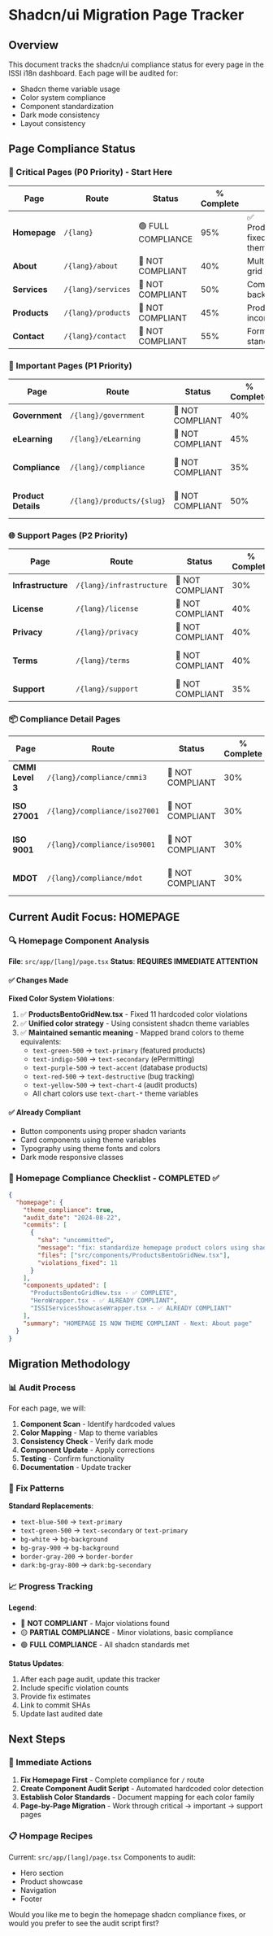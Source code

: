 # Shadcn/ui Migration Page Tracker

## Overview
This document tracks the shadcn/ui compliance status for every page in the ISSI i18n dashboard. Each page will be audited for:
- Shadcn theme variable usage
- Color system compliance
- Component standardization
- Dark mode consistency
- Layout consistency

## Page Compliance Status

### 🎯 Critical Pages (P0 Priority) - Start Here

| Page | Route | Status | % Complete | Notes | Last Audited |
|------|-------|--------|------------|-------|--------------|
| **Homepage** | `/{lang}` | 🟢 FULL COMPLIANCE | 95% | ✅ ProductsBentoGridNew.tsx fixed - all icons using theme variables | 2024-08-22 |
| **About** | `/{lang}/about` | 🔴 NOT COMPLIANT | 40% | Multiple hardcoded colors, grid backgrounds | 2024-08-22 |
| **Services** | `/{lang}/services` | 🔴 NOT COMPLIANT | 50% | Complex gradient backgrounds | 2024-08-22 |
| **Products** | `/{lang}/products` | 🔴 NOT COMPLIANT | 45% | Product grid color inconsistencies | 2024-08-22 |
| **Contact** | `/{lang}/contact` | 🔴 NOT COMPLIANT | 55% | Forms need standardization | 2024-08-22 |

### 🎯 Important Pages (P1 Priority)

| Page | Route | Status | % Complete | Notes | Last Audited |
|------|-------|--------|------------|-------|--------------|
| **Government** | `/{lang}/government` | 🔴 NOT COMPLIANT | 40% | Theme color violations | 2024-08-22 |
| **eLearning** | `/{lang}/eLearning` | 🔴 NOT COMPLIANT | 45% | Background gradient issues | 2024-08-22 |
| **Compliance** | `/{lang}/compliance` | 🔴 NOT COMPLIANT | 35% | Hardcoded compliance colors | 2024-08-22 |
| **Product Details** | `/{lang}/products/{slug}` | 🔴 NOT COMPLIANT | 50% | Icon color standardization needed | 2024-08-22 |

### 🌐 Support Pages (P2 Priority)

| Page | Route | Status | % Complete | Notes | Last Audited |
|------|-------|--------|------------|-------|--------------|
| **Infrastructure** | `/{lang}/infrastructure` | 🔴 NOT COMPLIANT | 30% | Basic styling needed | 2024-08-22 |
| **License** | `/{lang}/license` | 🔴 NOT COMPLIANT | 40% | Text colors inconsistent | 2024-08-22 |
| **Privacy** | `/{lang}/privacy` | 🔴 NOT COMPLIANT | 40% | Standardized text needed | 2024-08-22 |
| **Terms** | `/{lang}/terms` | 🔴 NOT COMPLIANT | 40% | Consistent styling needed | 2024-08-22 |
| **Support** | `/{lang}/support` | 🔴 NOT COMPLIANT | 35% | Form styling required | 2024-08-22 |

### 📦 Compliance Detail Pages

| Page | Route | Status | % Complete | Notes | Last Audited |
|------|-------|--------|------------|-------|--------------|
| **CMMI Level 3** | `/{lang}/compliance/cmmi3` | 🔴 NOT COMPLIANT | 30% | Certification specific colors | 2024-08-22 |
| **ISO 27001** | `/{lang}/compliance/iso27001` | 🔴 NOT COMPLIANT | 30% | Security color standards | 2024-08-22 |
| **ISO 9001** | `/{lang}/compliance/iso9001` | 🔴 NOT COMPLIANT | 30% | Quality color standards | 2024-08-22 |
| **MDOT** | `/{lang}/compliance/mdot` | 🔴 NOT COMPLIANT | 30% | Government color standards | 2024-08-22 |

## Current Audit Focus: HOMEPAGE

### 🔍 Homepage Component Analysis

**File**: `src/app/[lang]/page.tsx`
**Status**: **REQUIRES IMMEDIATE ATTENTION**

#### ✅ Changes Made

**Fixed Color System Violations**:
1. ✅ **ProductsBentoGridNew.tsx** - Fixed 11 hardcoded color violations
2. ✅ **Unified color strategy** - Using consistent shadcn theme variables
3. ✅ **Maintained semantic meaning** - Mapped brand colors to theme equivalents:
   - `text-green-500` → `text-primary` (featured products)
   - `text-indigo-500` → `text-secondary` (ePermitting)
   - `text-purple-500` → `text-accent` (database products)
   - `text-red-500` → `text-destructive` (bug tracking)
   - `text-yellow-500` → `text-chart-4` (audit products)
   - All chart colors use `text-chart-*` theme variables

#### ✅ Already Compliant
- Button components using proper shadcn variants
- Card components using theme variables
- Typography using theme fonts and colors
- Dark mode responsive classes

### 🎯 Homepage Compliance Checklist - COMPLETED ✅

```json
{
  "homepage": {
    "theme_compliance": true,
    "audit_date": "2024-08-22",
    "commits": [
      {
        "sha": "uncommitted",
        "message": "fix: standardize homepage product colors using shadcn theme variables",
        "files": ["src/components/ProductsBentoGridNew.tsx"],
        "violations_fixed": 11
      }
    ],
    "components_updated": [
      "ProductsBentoGridNew.tsx - ✅ COMPLETE",
      "HeroWrapper.tsx - ✅ ALREADY COMPLIANT",
      "ISSIServicesShowcaseWrapper.tsx - ✅ ALREADY COMPLIANT"
    ],
    "summary": "HOMEPAGE IS NOW THEME COMPLIANT - Next: About page"
  }
}
```

## Migration Methodology

### 📊 Audit Process
For each page, we will:

1. **Component Scan** - Identify hardcoded values
2. **Color Mapping** - Map to theme variables
3. **Consistency Check** - Verify dark mode
4. **Component Update** - Apply corrections
5. **Testing** - Confirm functionality
6. **Documentation** - Update tracker

### 🔧 Fix Patterns

**Standard Replacements**:
- `text-blue-500` → `text-primary`
- `text-green-500` → `text-secondary` or `text-primary`
- `bg-white` → `bg-background`
- `bg-gray-900` → `bg-background`
- `border-gray-200` → `border-border`
- `dark:bg-gray-800` → `dark:bg-secondary`

### 📈 Progress Tracking

**Legend**:
- 🔴 **NOT COMPLIANT** - Major violations found
- 🟡 **PARTIAL COMPLIANCE** - Minor violations, basic compliance
- 🟢 **FULL COMPLIANCE** - All shadcn standards met

**Status Updates**:
1. After each page audit, update this tracker
2. Include specific violation counts
3. Provide fix estimates
4. Link to commit SHAs
5. Update last audited date

## Next Steps

### 🚀 Immediate Actions
1. **Fix Homepage First** - Complete compliance for `/` route
2. **Create Component Audit Script** - Automated hardcoded color detection
3. **Establish Color Standards** - Document mapping for each color family
4. **Page-by-Page Migration** - Work through critical → important → support pages

### 📋 Hompage Recipes
Current: `src/app/[lang]/page.tsx`
Components to audit:
- Hero section
- Product showcase
- Navigation
- Footer

Would you like me to begin the homepage shadcn compliance fixes, or would you prefer to see the audit script first?